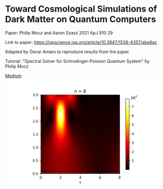 # Toward Cosmological Simulations of Dark Matter on Quantum Computers

Paper: Philip Mocz and Aaron Szasz 2021 ApJ 910 29

Link to paper: https://iopscience.iop.org/article/10.3847/1538-4357/abe6ac

Adapted by Óscar Amaro to reproduce results from the paper

Tutorial :"Spectral Solver for Schrodinger-Poisson Quantum System" by Philip Mocz

[Medium](https://levelup.gitconnected.com/create-your-own-quantum-mechanics-simulation-with-python-51e215346798)


![Simulation](1D/n8.png)
